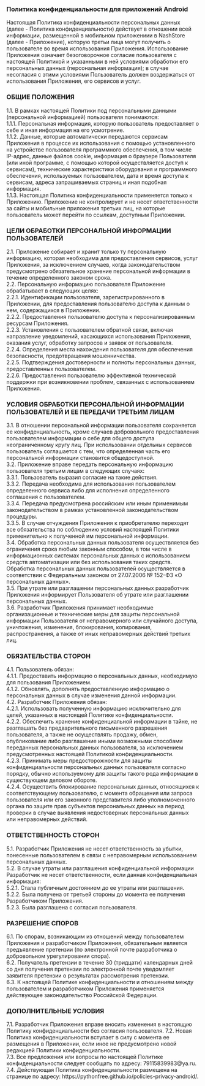 <h3>Политика конфиденциальности для приложений Android</h3>
Настоящая Политика конфиденциальности персональных данных (далее - Политика конфиденциальности) действует в отношении всей информации, размещенной в мобильном приложениии в NashStore (далее - Приложение), которую третьи лица могут получить о пользователе во время использования Приложения. Использование Приложения означает безоговорочное согласие пользователя с настоящей Политикой и указанными в ней условиями обработки его персональных данных (персональная информация); в случае несогласия с этими условиями Пользователь должен воздержаться от использования Приложения, его сервисов и услуг.
<h3>ОБЩИЕ ПОЛОЖЕНИЯ</h3>
1.1. В рамках настоящей Политики под персональными данными (персональной информацией) пользователя понимаются:<br>
1.1.1. Персональная информация, которую пользователь предоставляет о себе и иная информация на его усмотрение.<br>
1.1.2. Данные, которые автоматически передаются сервисам Приложения в процессе их использования с помощью установленного на устройстве пользователя программного обеспечения, в том числе IP-адрес, данные файлов cookie, информация о браузере Пользователя (или иной программе, с помощью которой осуществляется доступ к сервисам), технические характеристики оборудования и программного обеспечения, используемых пользователем, дата и время доступа к сервисам, адреса запрашиваемых страниц и иная подобная информация.<br>
1.1.3. Настоящая Политика конфиденциальности применяется только к Приложению. Приложение не контролирует и не несет ответственности за сайты и мобильные приложения третьих лиц, на которые пользователь может перейти по ссылкам, доступным Приложении.
<h3>ЦЕЛИ ОБРАБОТКИ ПЕРСОНАЛЬНОЙ ИНФОРМАЦИИ ПОЛЬЗОВАТЕЛЕЙ</h3>
2.1. Приложение собирает и хранит только ту персональную информацию, которая необходима для предоставления сервисов, услуг Приложения, за исключением случаев, когда законодательством предусмотрено обязательное хранение персональной информации в течение определенного законом срока.<br>
2.2. Персональную информацию пользователя Приложение обрабатывает в следующих целях:<br>
2.2.1. Идентификации пользователя, зарегистрированного в Приложении, для предоставления пользователю доступа к данным о нем, содержащихся в Приложении.<br>
2.2.2. Предоставления пользователю доступа к персонализированным ресурсам Приложения.<br>
2.2.3. Установления с пользователем обратной связи, включая направление уведомлений, касающихся использования Приложения, оказания услуг, обработку запросов и заявок от пользователя.<br>
2.2.4. Определения места нахождения пользователя для обеспечения безопасности, предотвращения мошенничества.<br>
2.2.5. Подтверждения достоверности и полноты персональных данных, предоставленных пользователем.<br>
2.2.6. Предоставления пользователю эффективной технической поддержки при возникновении проблем, связанных с использованием Приложения.
<h3>УСЛОВИЯ ОБРАБОТКИ ПЕРСОНАЛЬНОЙ ИНФОРМАЦИИ ПОЛЬЗОВАТЕЛЕЙ И ЕЕ ПЕРЕДАЧИ ТРЕТЬИМ ЛИЦАМ</h3>
3.1. В отношении персональной информации пользователя сохраняется ее конфиденциальность, кроме случаев добровольного предоставления пользователем информации о себе для общего доступа неограниченному кругу лиц. При использовании отдельных сервисов пользователь соглашается с тем, что определенная часть его персональной информации становится общедоступной.<br>
3.2. Приложение вправе передать персональную информацию пользователя третьим лицам в следующих случаях:<br>
3.3.1. Пользователь выразил согласие на такие действия.<br>
3.3.2. Передача необходима для использования пользователем определенного сервиса либо для исполнения определенного соглашения с пользователем.<br>
3.3.4. Передача предусмотрена российским или иным применимым законодательством в рамках установленной законодательством процедуры.<br>
3.3.5. В случае отчуждения Приложения к приобретателю переходят все обязательства по соблюдению условий настоящей Политики применительно к полученной им персональной информации.<br>
3.4. Обработка персональных данных пользователя осуществляется без ограничения срока любым законным способом, в том числе в информационных системах персональных данных с использованием средств автоматизации или без использования таких средств. Обработка персональных данных пользователей осуществляется в соответствии с Федеральным законом от 27.07.2006 № 152-ФЗ «О персональных данных».<br>
3.5. При утрате или разглашении персональных данных разработчик Приложения информирует Пользователя об утрате или разглашении персональных данных.<br>
3.6. Разработчик Приложения принимает необходимые организационные и технические меры для защиты персональной информации Пользователя от неправомерного или случайного доступа, уничтожения, изменения, блокирования, копирования, распространения, а также от иных неправомерных действий третьих лиц.
<h3>ОБЯЗАТЕЛЬСТВА СТОРОН</h3>
4.1. Пользователь обязан:<br>
4.1.1. Предоставить информацию о персональных данных, необходимую для пользования Приложением.<br>
4.1.2. Обновлять, дополнять предоставленную информацию о персональных данных в случае изменения данной информации.<br>
4.2. Разработчик Приложения обязан:<br>
4.2.1. Использовать полученную информацию исключительно для целей, указанных в настоящей Политике конфиденциальности.<br>
4.2.2. Обеспечить хранение конфиденциальной информации в тайне, не разглашать без предварительного письменного разрешения пользователя, а также не осуществлять продажу, обмен, опубликование либо разглашение иными возможными способами переданных персональных данных пользователя, за исключением предусмотренных настоящей Политикой конфиденциальности.<br>
4.2.3. Принимать меры предосторожности для защиты конфиденциальности персональных данных пользователя согласно порядку, обычно используемому для защиты такого рода информации в существующем деловом обороте.<br>
4.2.4. Осуществить блокирование персональных данных, относящихся к соответствующему пользователю, с момента обращения или запроса пользователя или его законного представителя либо уполномоченного органа по защите прав субъектов персональных данных на период проверки в случае выявления недостоверных персональных данных или неправомерных действий.
<h3>ОТВЕТСТВЕННОСТЬ СТОРОН</h3>
5.1. Разработчик Приложения не несет ответственность за убытки, понесенные пользователем в связи с неправомерным использованием персональных данных.<br>
5.2. В случае утраты или разглашения конфиденциальной информации Разработчик не несет ответственности, если данная конфиденциальная информация:<br>
5.2.1. Стала публичным достоянием до ее утраты или разглашения.<br>
5.2.2. Была получена от третьей стороны до момента ее получения Разработчиком Приложения.<br>
5.2.3. Была разглашена с согласия пользователя.
<h3>РАЗРЕШЕНИЕ СПОРОВ</h3>
6.1. По спорам, возникающим из отношений между пользователем Приложения и разработчиком Приложения, обязательным является предъявление претензии (по электронной почте разработчика о добровольном урегулировании спора).<br>
6.2. Получатель претензии в течение 30 (тридцати) календарных дней со дня получения претензии по электронной почте уведомляет заявителя претензии о результатах рассмотрения претензии.<br>
6.3. К настоящей Политике конфиденциальности и отношениям между пользователем и разработчиком Приложения применяется действующее законодательство Российской Федерации.
<h3>ДОПОЛНИТЕЛЬНЫЕ УСЛОВИЯ</h3>
7.1. Разработчик Приложения вправе вносить изменения в настоящую Политику конфиденциальности без согласия пользователя.
7.2. Новая Политика конфиденциальности вступает в силу с момента ее размещения в Приложении, если иное не предусмотрено новой редакцией Политики конфиденциальности.<br>
7.3. Все предложения или вопросы по настоящей Политике конфиденциальности следует сообщать по адресу: 79115839983@ya.ru.<br>
7.4. Действующая Политика конфиденциальности размещена на странице по адресу: https://pythonfree.github.io/policies-privacy-android/.
